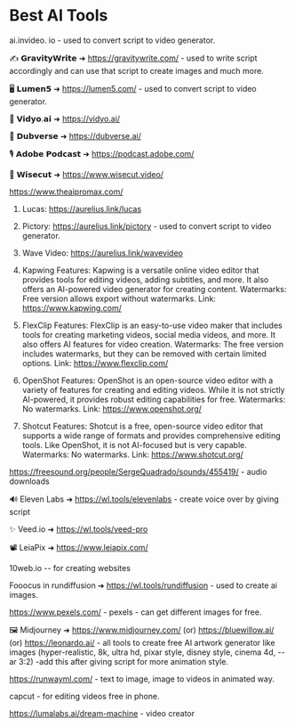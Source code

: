 # Best AI Tools

ai.invideo. io   - used to convert script to video generator.

✍️ 𝗚𝗿𝗮𝘃𝗶𝘁𝘆𝗪𝗿𝗶𝘁𝗲 ➜ https://gravitywrite.com/  - used to write script accordingly and can use that script to create images and much more.

🖥️ 𝗟𝘂𝗺𝗲𝗻𝟱 ➜ https://lumen5.com/  - used to convert script to video generator.

📱 𝗩𝗶𝗱𝘆𝗼.𝗮𝗶 ➜ https://vidyo.ai/

🏮 𝗗𝘂𝗯𝘃𝗲𝗿𝘀𝗲 ➜ https://dubverse.ai/

🎙️ 𝗔𝗱𝗼𝗯𝗲 𝗣𝗼𝗱𝗰𝗮𝘀𝘁 ➜ https://podcast.adobe.com/

📔 𝗪𝗶𝘀𝗲𝗰𝘂𝘁 ➜ https://www.wisecut.video/

https://www.theaipromax.com/

1. Lucas: https://aurelius.link/lucas
   
3. Pictory: https://aurelius.link/pictory - used to convert script to video generator.
   
5. Wave Video: https://aurelius.link/wavevideo


1. Kapwing
Features: Kapwing is a versatile online video editor that provides tools for editing videos, adding subtitles, and more. It also offers an AI-powered video generator for creating content.
Watermarks: Free version allows export without watermarks.
Link: https://www.kapwing.com/


4. FlexClip
Features: FlexClip is an easy-to-use video maker that includes tools for creating marketing videos, social media videos, and more. It also offers AI features for video creation.
Watermarks: The free version includes watermarks, but they can be removed with certain limited options.
Link: https://www.flexclip.com/

6. OpenShot
Features: OpenShot is an open-source video editor with a variety of features for creating and editing videos. While it is not strictly AI-powered, it provides robust editing capabilities for free.
Watermarks: No watermarks.
Link: https://www.openshot.org/

8. Shotcut
Features: Shotcut is a free, open-source video editor that supports a wide range of formats and provides comprehensive editing tools. Like OpenShot, it is not AI-focused but is very capable.
Watermarks: No watermarks.
Link: https://www.shotcut.org/

https://freesound.org/people/SergeQuadrado/sounds/455419/  - audio downloads

🔊 Eleven Labs ➜ https://wl.tools/elevenlabs  - create voice over by giving script

✨ Veed.io ➜ https://wl.tools/veed-pro



📽️ LeiaPix ➜ https://www.leiapix.com/

10web.io -- for creating websites

Fooocus in rundiffusion ➜ https://wl.tools/rundiffusion  - used to create ai images.

https://www.pexels.com/  - pexels - can get different images for free.

🖼️ Midjourney ➜ https://www.midjourney.com/ (or) https://bluewillow.ai/  (or) https://leonardo.ai/ - all tools to create free AI artwork generator like images (hyper-realistic, 8k, ultra hd, pixar style, disney style, cinema 4d, --ar 3:2) -add this after giving script for more animation style.

https://runwayml.com/ - text to image, image to videos in animated way.

capcut - for editing videos free in phone.

https://lumalabs.ai/dream-machine - video creator

